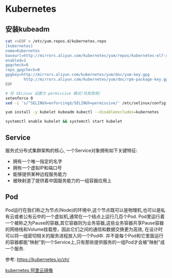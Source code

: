 # Kubernetes

## 安装kubeadm
```sh
cat <<EOF > /etc/yum.repos.d/kubernetes.repo
[kubernetes]
name=Kubernetes
baseurl=http://mirrors.aliyun.com/kubernetes/yum/repos/kubernetes-el7-x86_64
enabled=1
gpgcheck=0
repo_gpgcheck=0
gpgkey=http://mirrors.aliyun.com/kubernetes/yum/doc/yum-key.gpg
        http://mirrors.aliyun.com/kubernetes/yum/doc/rpm-package-key.gpg
EOF

# 将 SELinux 设置为 permissive 模式(将其禁用)
setenforce 0
sed -i 's/^SELINUX=enforcing$/SELINUX=permissive/' /etc/selinux/config

yum install -y kubelet kubeadm kubectl --disableexcludes=kubernetes

systemctl enable kubelet && systemctl start kubelet
```


## Service
服务式分布式集群架构的核心, 一个Service对象拥有如下关键特征:
- 拥有一个唯一指定的名字
- 拥有一个虚拟IP和端口号
- 能够提供某种远程服务能力
- 被映射道了提供着中国服务能力的一组容器应用上

## Pod
Pod运行在我们称之为节点(Node)的环境中,这个节点既可以是物理机,也可以是私有云或者公有云中的一个虚拟机,通常在一个结点上运行几百个Pod.
Pod里运行着一个被称之为Pause的容器,其它容器则为业务容器,这些业务容器共享Pause容器的网络栈和Volume挂载卷，因此它们之间的通信和数据交换更为高效, 在设计时可以将一组密切相关的服务进程放入同一个Pod中.
并不是每个Pod和它里面运行的容器都能"映射"到一个Service上,只有那些提供服务的一组Pod才会被"映射"成一个服务.

参考:
https://kubernetes.io/zh/

[kubernetes 阿里云镜像](http://ljchen.net/2018/10/23/%E5%9F%BA%E4%BA%8E%E9%98%BF%E9%87%8C%E4%BA%91%E9%95%9C%E5%83%8F%E7%AB%99%E5%AE%89%E8%A3%85kubernetes/)